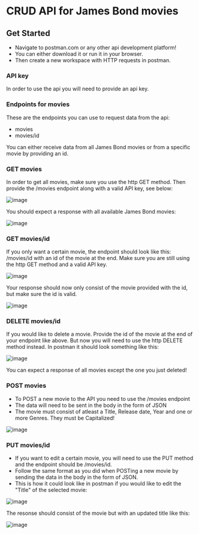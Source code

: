 # CRUD API for James Bond movies

## Get Started
- Navigate to postman.com or any other api development platform!
- You can either download it or run it in your browser.
- Then create a new workspace with HTTP requests in postman.  

### API key
In order to use the api you will need to provide an api key. 

### Endpoints for movies
These are the endpoints you can use to request data from the api: 
- movies
- movies/id

You can either receive data from all James Bond movies or from a specific movie by providing an id. 

### GET movies

In order to get all movies, make sure you use the http GET method. Then provide the /movies endpoint along with a valid API key, see below:

![image](https://github.com/maxhaggmancmedu/kunskapskontroll-expressjs/assets/116894648/aa529459-3cc0-40d6-9abc-cc86e6f086cd)

You should expect a response with all available James Bond movies: 

![image](https://github.com/maxhaggmancmedu/kunskapskontroll-expressjs/assets/116894648/520dbfac-5fab-4097-a35c-8be4ad1f5dfb)

### GET movies/id

If you only want a certain movie, the endpoint should look like this: /movies/id with an id of the movie at the end. Make sure you are still using the http GET method and a valid API key.

![image](https://github.com/maxhaggmancmedu/kunskapskontroll-expressjs/assets/116894648/f54777df-f985-4680-8c01-6a5f7d460fd4)

Your response should now only consist of the movie provided with the id, but make sure the id is valid. 

![image](https://github.com/maxhaggmancmedu/kunskapskontroll-expressjs/assets/116894648/36430171-bf91-4d86-a826-fbc68a11d266)


### DELETE movies/id

If you would like to delete a movie. Provide the id of the movie at the end of your endpoint like above. But now you will need to use the http DELETE method instead. In postman it should look something like this: 

![image](https://github.com/maxhaggmancmedu/kunskapskontroll-expressjs/assets/116894648/5315a5f0-4018-45fb-a748-0881308809ed)

You can expect a response of all movies except the one you just deleted!

### POST movies

- To POST a new movie to the API you need to use the /movies endpoint
- The data will need to be sent in the body in the form of JSON
- The movie must consist of atleast a Title, Release date, Year and one or more Genres. They must be Capitalized!

![image](https://github.com/maxhaggmancmedu/kunskapskontroll-expressjs/assets/116894648/f23d21cf-6ea6-40cd-a723-0cb15cfd4f89)

### PUT movies/id

- If you want to edit a certain movie, you will need to use the PUT method and the endpoint should be /movies/id.
- Follow the same format as you did when POSTing a new movie by sending the data in the body in the form of JSON.
- This is how it could look like in postman if you would like to edit the "Title" of the selected movie:

![image](https://github.com/maxhaggmancmedu/kunskapskontroll-expressjs/assets/116894648/2c533dc5-75ca-4e12-bbf2-f7525d40e1be)

The resonse should consist of the movie but with an updated title like this: 

![image](https://github.com/maxhaggmancmedu/kunskapskontroll-expressjs/assets/116894648/aede922c-b586-4756-be4f-abdf390490b5)






